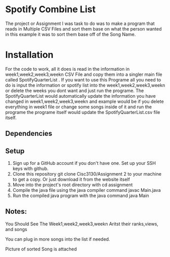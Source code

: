 # Spotify Combine List


The project or Assignment I was task to do was to make a program that reads in Multiple CSV Files and sort them base on what the person wanted in this example it was to sort them base off of the Song Name.

# Installation

For the code to work, all it does is read in the information in week1,week2,week3,weekn CSV File and copy them into a singler main file called SpotifyQuarterList . If you want to use this Programe all you need to do is input the information or spotify list into the week1,week2,week3,weekn or delete the weeks you dont want and just run the programe. The SpotifyQuarterList would automatically update the information you have changed in week1,week2,week3,weekn and example would be if you delete everything in week1 file or change some songs inside of it and run the programe the programe itself would update the SpotifyQuarterList.csv file itself.

## Dependencies 

## Setup

1) Sign up for a GitHub account if you don't have one. Set up your SSH keys with github.
2) Clone this repository git clone Cisc3130/Assignment 2 to your machine to get a copy. Or just download it from the website itself
3) Move into the project's root directory with cd assignment
4) Compile the java file using the java compiler command javac Main.java
5) Run the compiled java program with the java command java Main

## Notes: 
You Should See The Week1,week2,week3,weekn Aritst their ranks,views, and songs

You can plug in more songs into the list if needed.

Picture of sorted Song is attached
